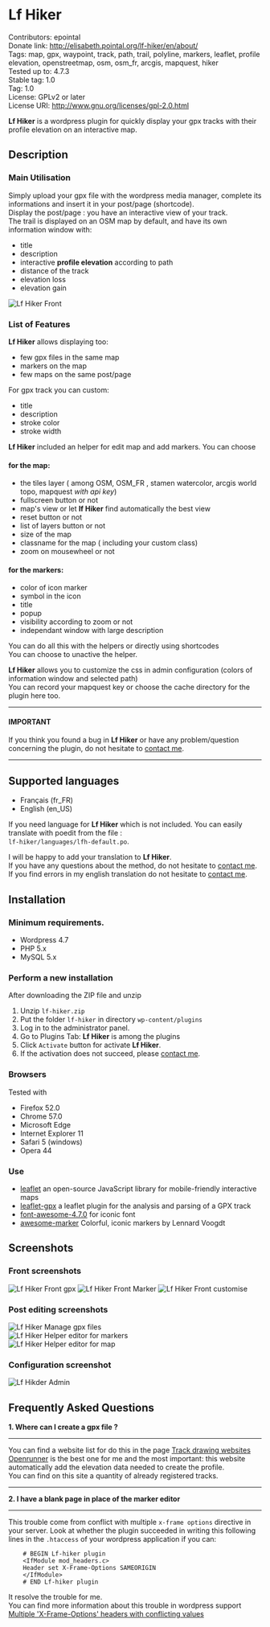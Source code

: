  Lf Hiker 
=============
Contributors: epointal  
Donate link: http://elisabeth.pointal.org/lf-hiker/en/about/  
Tags: map, gpx, waypoint, track, path, trail, polyline, markers, leaflet, profile elevation,  openstreetmap, osm, osm_fr, arcgis, mapquest, hiker  
Tested up to: 4.7.3  
Stable tag: 1.0    
Tag: 1.0    
License: GPLv2 or later  
License URI: http://www.gnu.org/licenses/gpl-2.0.html  


**Lf Hiker** is a wordpress plugin for quickly display your gpx tracks with their profile elevation on an interactive map. 
 

Description
-------------
### Main Utilisation
Simply upload your gpx file with the wordpress media manager, complete its informations and insert  it in your post/page (shortcode).  
Display the post/page : you have an interactive view of your track.  
The trail is displayed on an OSM map by default, and have its own information window with: 
* title
* description
* interactive **profile elevation**  according to path
* distance of the track
* elevation loss
* elevation gain 

![Lf Hiker Front](http://elisabeth.pointal.org/lf-hiker/wp-content/uploads/2017/04/gpx-stevenson-3.png) 

### List of Features
**Lf Hiker** allows displaying too:
* few gpx files in the same map
* markers on the map
* few maps on the same post/page


For gpx track you can custom:
* title
* description
* stroke color
* stroke width


**Lf Hiker** included an helper for edit map and add markers. 
You can choose
#### for the map:
 * the tiles layer ( among OSM, OSM_FR , stamen watercolor, arcgis world topo, mapquest *with api key*)
 * fullscreen button or not
 * map's view  or let **lf Hiker** find automatically the best view
 * reset button  or not
 * list of layers button or not
 * size of the map
 * classname for the map ( including your custom class)
 * zoom on mousewheel or not
 
 
#### for the markers:
 * color of icon marker
 * symbol in the icon
 * title
 * popup
 * visibility according to zoom or not
 * independant window with large description

You can do all this with the helpers or directly using shortcodes  
You can choose to unactive the helper.  

**Lf Hiker** allows you to customize the css in admin configuration (colors of information window and selected path)  
You can record your mapquest key or choose the cache directory for the plugin here too.


----------------------------------------  
#### IMPORTANT    
If you think you found a bug in **Lf Hiker** or have any problem/question concerning the plugin, do not hesitate to [contact me](http://elisabeth.pointal.org/lf-hiker/en/contact-me). 

------------------------------------------
## Supported languages 
 * Fran&ccedil;ais (fr_FR) 
 * English (en_US)  
 
 If you need language for **Lf Hiker** which is not included. You can easily translate with poedit from the file :    
    `lf-hiker/languages/lfh-default.po`.   
	
 I will be happy to add your translation to **Lf Hiker**.  
If you have any questions about the method, do not hesitate to [contact me](http://elisabeth.pointal.org/lf-hiker/en/contact-me).  
 If you find errors in my english translation do not hesitate to [contact me](http://elisabeth.pointal.org/lf-hiker/en/contact-me).
 

## Installation   

  

### Minimum requirements.  
*   Wordpress 4.7  
*   PHP 5.x  
*   MySQL 5.x  


### Perform a new installation  

After downloading the ZIP file and unzip

1. Unzip `lf-hiker.zip` 
2. Put the folder `lf-hiker` in directory `wp-content/plugins`
3. Log in to the administrator panel.   
4. Go to Plugins Tab: **Lf Hiker** is among the plugins     
5. Click `Activate` button for activate **Lf Hiker**.    
6. If the activation does not succeed, please [contact me](http://elisabeth.pointal.org/lf-hiker/en/contact-me).


### Browsers
 Tested with
* Firefox 52.0
* Chrome 57.0
* Microsoft Edge
* Internet Explorer 11
* Safari 5 (windows)
* Opera 44

### Use
* [leaflet](http://leafletjs.com) an open-source JavaScript library for mobile-friendly interactive maps
* [leaflet-gpx](https://github.com/mpetazzoni/leaflet-gpx) a leaflet plugin for the analysis and parsing of a GPX track 
* [font-awesome-4.7.0](http://fontawesome.io/) for iconic font
* [awesome-marker](https://github.com/lvoogdt) Colorful, iconic  markers by Lennard Voogdt


## Screenshots 
### Front screenshots
![Lf Hiker Front gpx](http://elisabeth.pointal.org/lf-hiker/wp-content/uploads/2017/04/gpx-stevenson-3.png) 
![Lf Hiker Front Marker](http://elisabeth.pointal.org/lf-hiker/wp-content/uploads/2017/04/notre_dame.png) 
![Lf Hiker Front customise](http://elisabeth.pointal.org/lf-hiker/wp-content/uploads/2017/04/notre_dame_cutom.png)

### Post editing screenshots
![Lf Hiker Manage gpx files](http://elisabeth.pointal.org/lf-hiker/wp-content/uploads/2017/04/manage-gpx-3.png)  
![Lf Hiker Helper editor for markers](http://elisabeth.pointal.org/lf-hiker/wp-content/uploads/2017/04/add-marker-3.png)  
![Lf Hiker Helper editor for map](http://elisabeth.pointal.org/lf-hiker/wp-content/uploads/2017/04/edit-map-2.png)  

### Configuration screenshot
![Lf Hikder Admin](http://elisabeth.pointal.org/lf-hiker/wp-content/uploads/2017/04/config-lfh-3.png)


## Frequently Asked Questions 

**1. Where can I create a gpx file ?**

--------------------
You can find a website list for do this in the page [Track drawing websites](http://wiki.openstreetmap.org/wiki/Track_drawing_websites)   
[Openrunner](http://www.openrunner.com/) is the best one for me and the most important: this website automatically add the elevation data needed to create the profile.  
You can find on this site a quantity of already registered tracks.

-------------------------
**2. I have a blank page in place of the marker editor**

------------------------------------------
This trouble come from conflict with multiple `x-frame options` directive in your server. Look at whether the plugin succeeded in writing this following lines in the `.htaccess` of your wordpress application if you can:
```	
    # BEGIN Lf-hiker plugin
    <IfModule mod_headers.c>
    Header set X-Frame-Options SAMEORIGIN
    </IfModule>
    # END Lf-hiker plugin 
```
It resolve the trouble for me.   
You can find more information about this trouble in wordpress support [Multiple 'X-Frame-Options' headers with conflicting values](https://wordpress.org/support/topic/multiple-x-frame-options-headers-with-conflicting-values-sameorigin-deny/)